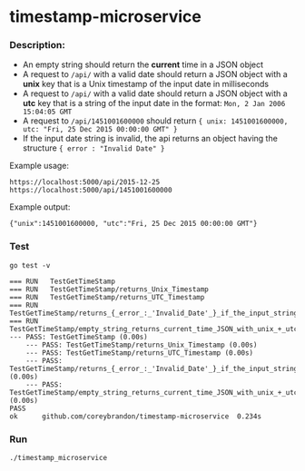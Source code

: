 # timestamp-microservice

### Description:

- An empty string should return the **current** time in a JSON object
- A request to `/api/` with a valid date should return a JSON object with a **unix** key that is a Unix timestamp of the input date in milliseconds
- A request to `/api/` with a valid date should return a JSON object with a **utc** key that is a string of the input date in the format: `Mon, 2 Jan 2006 15:04:05 GMT`
- A request to `/api/1451001600000` should return `{ unix: 1451001600000, utc: "Fri, 25 Dec 2015 00:00:00 GMT" }`
- If the input date string is invalid, the api returns an object having the structure `{ error : "Invalid Date" }`

Example usage:

```
https://localhost:5000/api/2015-12-25
https://localhost:5000/api/1451001600000
```

Example output:

```
{"unix":1451001600000, "utc":"Fri, 25 Dec 2015 00:00:00 GMT"}
```

### Test

```
go test -v
```

```
=== RUN   TestGetTimeStamp
=== RUN   TestGetTimeStamp/returns_Unix_Timestamp
=== RUN   TestGetTimeStamp/returns_UTC_Timestamp
=== RUN   TestGetTimeStamp/returns_{_error_:_'Invalid_Date'_}_if_the_input_string_is_invalid
=== RUN   TestGetTimeStamp/empty_string_returns_current_time_JSON_with_unix_+_utc_keys
--- PASS: TestGetTimeStamp (0.00s)
    --- PASS: TestGetTimeStamp/returns_Unix_Timestamp (0.00s)
    --- PASS: TestGetTimeStamp/returns_UTC_Timestamp (0.00s)
    --- PASS: TestGetTimeStamp/returns_{_error_:_'Invalid_Date'_}_if_the_input_string_is_invalid (0.00s)
    --- PASS: TestGetTimeStamp/empty_string_returns_current_time_JSON_with_unix_+_utc_keys (0.00s)
PASS
ok      github.com/coreybrandon/timestamp-microservice  0.234s
```

### Run

```
./timestamp_microservice
```
